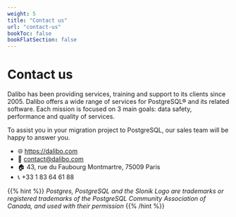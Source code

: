 ```yaml
---
weight: 5
title: "Contact us"
url: "contact-us"
bookToc: false
bookFlatSection: false
---
```


# Contact us

Dalibo has been providing services, training and support to its clients since
2005. Dalibo offers a wide range of services for PostgreSQL® and its related
software. Each mission is focused on 3 main goals: data safety, performance and
quality of services.

To assist you in your migration project to PostgreSQL, our sales team will be
happy to answer you.

* :globe_with_meridians: https://dalibo.com
* :love_letter: contact@dalibo.com
* :house: 43, rue du Faubourg Montmartre, 75009 Paris
* :telephone_receiver: +33 1 83 64 61 88

{{% hint %}} 
_Postgres, PostgreSQL and the Slonik Logo are trademarks or
registered trademarks of the PostgreSQL Community Association of Canada, and
used with their permission_ 
{{% /hint %}}